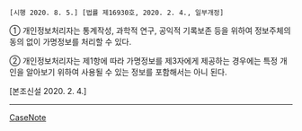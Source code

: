 `[시행 2020. 8. 5.] [법률 제16930호, 2020. 2. 4., 일부개정]`


① 개인정보처리자는 통계작성, 과학적 연구, 공익적 기록보존 등을 위하여 정보주체의 동의 없이 가명정보를 처리할 수 있다.

② 개인정보처리자는 제1항에 따라 가명정보를 제3자에게 제공하는 경우에는 특정 개인을 알아보기 위하여 사용될 수 있는 정보를 포함해서는 아니 된다.

[본조신설 2020. 2. 4.]


---

[CaseNote](https://casenote.kr/%EB%B2%95%EB%A0%B9/%EA%B0%9C%EC%9D%B8%EC%A0%95%EB%B3%B4_%EB%B3%B4%ED%98%B8%EB%B2%95/%EC%A0%9C28%EC%A1%B0%EC%9D%982?d=20250313)

